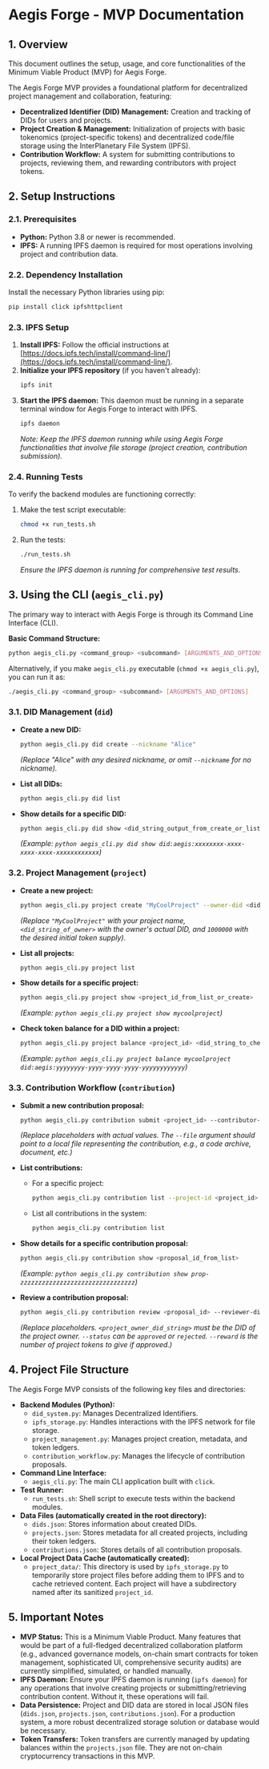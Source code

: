 # Aegis Forge - MVP Documentation

## 1. Overview

This document outlines the setup, usage, and core functionalities of the Minimum Viable Product (MVP) for Aegis Forge.

The Aegis Forge MVP provides a foundational platform for decentralized project management and collaboration, featuring:
*   **Decentralized Identifier (DID) Management:** Creation and tracking of DIDs for users and projects.
*   **Project Creation & Management:** Initialization of projects with basic tokenomics (project-specific tokens) and decentralized code/file storage using the InterPlanetary File System (IPFS).
*   **Contribution Workflow:** A system for submitting contributions to projects, reviewing them, and rewarding contributors with project tokens.

## 2. Setup Instructions

### 2.1. Prerequisites
*   **Python:** Python 3.8 or newer is recommended.
*   **IPFS:** A running IPFS daemon is required for most operations involving project and contribution data.

### 2.2. Dependency Installation
Install the necessary Python libraries using pip:
```bash
pip install click ipfshttpclient
```

### 2.3. IPFS Setup
1.  **Install IPFS:** Follow the official instructions at [https://docs.ipfs.tech/install/command-line/](https://docs.ipfs.tech/install/command-line/).
2.  **Initialize your IPFS repository** (if you haven't already):
    ```bash
    ipfs init
    ```
3.  **Start the IPFS daemon:** This daemon must be running in a separate terminal window for Aegis Forge to interact with IPFS.
    ```bash
    ipfs daemon
    ```
    *Note: Keep the IPFS daemon running while using Aegis Forge functionalities that involve file storage (project creation, contribution submission).*

### 2.4. Running Tests
To verify the backend modules are functioning correctly:
1.  Make the test script executable:
    ```bash
    chmod +x run_tests.sh
    ```
2.  Run the tests:
    ```bash
    ./run_tests.sh
    ```
    *Ensure the IPFS daemon is running for comprehensive test results.*

## 3. Using the CLI (`aegis_cli.py`)

The primary way to interact with Aegis Forge is through its Command Line Interface (CLI).

**Basic Command Structure:**
```bash
python aegis_cli.py <command_group> <subcommand> [ARGUMENTS_AND_OPTIONS]
```
Alternatively, if you make `aegis_cli.py` executable (`chmod +x aegis_cli.py`), you can run it as:
```bash
./aegis_cli.py <command_group> <subcommand> [ARGUMENTS_AND_OPTIONS]
```

### 3.1. DID Management (`did`)

*   **Create a new DID:**
    ```bash
    python aegis_cli.py did create --nickname "Alice"
    ```
    *(Replace "Alice" with any desired nickname, or omit `--nickname` for no nickname).*

*   **List all DIDs:**
    ```bash
    python aegis_cli.py did list
    ```

*   **Show details for a specific DID:**
    ```bash
    python aegis_cli.py did show <did_string_output_from_create_or_list>
    ```
    *(Example: `python aegis_cli.py did show did:aegis:xxxxxxxx-xxxx-xxxx-xxxx-xxxxxxxxxxxx`)*

### 3.2. Project Management (`project`)

*   **Create a new project:**
    ```bash
    python aegis_cli.py project create "MyCoolProject" --owner-did <did_string_of_owner> --supply 1000000
    ```
    *(Replace `"MyCoolProject"` with your project name, `<did_string_of_owner>` with the owner's actual DID, and `1000000` with the desired initial token supply).*

*   **List all projects:**
    ```bash
    python aegis_cli.py project list
    ```

*   **Show details for a specific project:**
    ```bash
    python aegis_cli.py project show <project_id_from_list_or_create>
    ```
    *(Example: `python aegis_cli.py project show mycoolproject`)*

*   **Check token balance for a DID within a project:**
    ```bash
    python aegis_cli.py project balance <project_id> <did_string_to_check>
    ```
    *(Example: `python aegis_cli.py project balance mycoolproject did:aegis:yyyyyyyy-yyyy-yyyy-yyyy-yyyyyyyyyyyy`)*

### 3.3. Contribution Workflow (`contribution`)

*   **Submit a new contribution proposal:**
    ```bash
    python aegis_cli.py contribution submit <project_id> --contributor-did <contributor_did_string> --title "Add new login feature" --description "Implemented OAuth2 login using Python." --file ./path/to/your/contribution_archive.zip
    ```
    *(Replace placeholders with actual values. The `--file` argument should point to a local file representing the contribution, e.g., a code archive, document, etc.)*

*   **List contributions:**
    *   For a specific project:
        ```bash
        python aegis_cli.py contribution list --project-id <project_id>
        ```
    *   List all contributions in the system:
        ```bash
        python aegis_cli.py contribution list
        ```

*   **Show details for a specific contribution proposal:**
    ```bash
    python aegis_cli.py contribution show <proposal_id_from_list>
    ```
    *(Example: `python aegis_cli.py contribution show prop-zzzzzzzzzzzzzzzzzzzzzzzzzzzzzzzz`)*

*   **Review a contribution proposal:**
    ```bash
    python aegis_cli.py contribution review <proposal_id> --reviewer-did <project_owner_did_string> --status approved --reward 50
    ```
    *(Replace placeholders. `<project_owner_did_string>` must be the DID of the project owner. `--status` can be `approved` or `rejected`. `--reward` is the number of project tokens to give if approved.)*

## 4. Project File Structure

The Aegis Forge MVP consists of the following key files and directories:

*   **Backend Modules (Python):**
    *   `did_system.py`: Manages Decentralized Identifiers.
    *   `ipfs_storage.py`: Handles interactions with the IPFS network for file storage.
    *   `project_management.py`: Manages project creation, metadata, and token ledgers.
    *   `contribution_workflow.py`: Manages the lifecycle of contribution proposals.
*   **Command Line Interface:**
    *   `aegis_cli.py`: The main CLI application built with `click`.
*   **Test Runner:**
    *   `run_tests.sh`: Shell script to execute tests within the backend modules.
*   **Data Files (automatically created in the root directory):**
    *   `dids.json`: Stores information about created DIDs.
    *   `projects.json`: Stores metadata for all created projects, including their token ledgers.
    *   `contributions.json`: Stores details of all contribution proposals.
*   **Local Project Data Cache (automatically created):**
    *   `project_data/`: This directory is used by `ipfs_storage.py` to temporarily store project files before adding them to IPFS and to cache retrieved content. Each project will have a subdirectory named after its sanitized `project_id`.

## 5. Important Notes

*   **MVP Status:** This is a Minimum Viable Product. Many features that would be part of a full-fledged decentralized collaboration platform (e.g., advanced governance models, on-chain smart contracts for token management, sophisticated UI, comprehensive security audits) are currently simplified, simulated, or handled manually.
*   **IPFS Daemon:** Ensure your IPFS daemon is running (`ipfs daemon`) for any operations that involve creating projects or submitting/retrieving contribution content. Without it, these operations will fail.
*   **Data Persistence:** Project and DID data are stored in local JSON files (`dids.json`, `projects.json`, `contributions.json`). For a production system, a more robust decentralized storage solution or database would be necessary.
*   **Token Transfers:** Token transfers are currently managed by updating balances within the `projects.json` file. They are not on-chain cryptocurrency transactions in this MVP.
```
